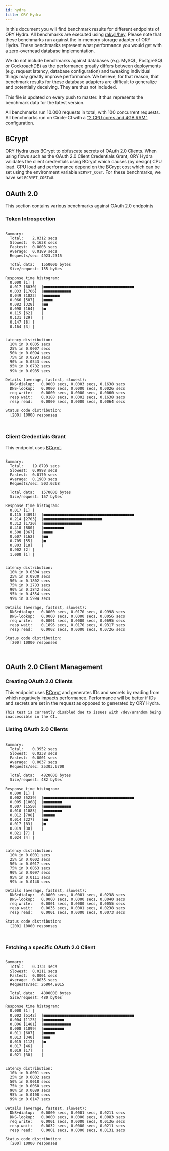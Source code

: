 ```yaml
---
id: hydra
title: ORY Hydra
---
```


In this document you will find benchmark results for different endpoints of ORY
Hydra. All benchmarks are executed using
[rakyll/hey](https://github.com/rakyll/hey). Please note that these benchmarks
run against the in-memory storage adapter of ORY Hydra. These benchmarks
represent what performance you would get with a zero-overhead database
implementation.

We do not include benchmarks against databases (e.g. MySQL, PostgreSQL or
CockroachDB) as the performance greatly differs between deployments (e.g.
request latency, database configuration) and tweaking individual things may
greatly improve performance. We believe, for that reason, that benchmark results
for these database adapters are difficult to generalize and potentially
deceiving. They are thus not included.

This file is updated on every push to master. It thus represents the benchmark
data for the latest version.

All benchmarks run 10.000 requests in total, with 100 concurrent requests. All
benchmarks run on Circle-CI with a
["2 CPU cores and 4GB RAM"](https://support.circleci.com/hc/en-us/articles/360000489307-Why-do-my-tests-take-longer-to-run-on-CircleCI-than-locally-)
configuration.

## BCrypt

ORY Hydra uses BCrypt to obfuscate secrets of OAuth 2.0 Clients. When using
flows such as the OAuth 2.0 Client Credentials Grant, ORY Hydra validates the
client credentials using BCrypt which causes (by design) CPU load. CPU load and
performance depend on the BCrypt cost which can be set using the environment
variable `BCRYPT_COST`. For these benchmarks, we have set `BCRYPT_COST=8`.

## OAuth 2.0

This section contains various benchmarks against OAuth 2.0 endpoints

### Token Introspection

```

Summary:
  Total:	2.0312 secs
  Slowest:	0.1638 secs
  Fastest:	0.0003 secs
  Average:	0.0189 secs
  Requests/sec:	4923.2315

  Total data:	1550000 bytes
  Size/request:	155 bytes

Response time histogram:
  0.000 [1]	|
  0.017 [6030]	|■■■■■■■■■■■■■■■■■■■■■■■■■■■■■■■■■■■■■■■■
  0.033 [1766]	|■■■■■■■■■■■■
  0.049 [1022]	|■■■■■■■
  0.066 [587]	|■■■■
  0.082 [328]	|■■
  0.098 [164]	|■
  0.115 [62]	|
  0.131 [29]	|
  0.147 [8]	|
  0.164 [3]	|


Latency distribution:
  10% in 0.0005 secs
  25% in 0.0007 secs
  50% in 0.0094 secs
  75% in 0.0293 secs
  90% in 0.0543 secs
  95% in 0.0702 secs
  99% in 0.0985 secs

Details (average, fastest, slowest):
  DNS+dialup:	0.0000 secs, 0.0003 secs, 0.1638 secs
  DNS-lookup:	0.0000 secs, 0.0000 secs, 0.0026 secs
  req write:	0.0000 secs, 0.0000 secs, 0.0060 secs
  resp wait:	0.0188 secs, 0.0002 secs, 0.1638 secs
  resp read:	0.0000 secs, 0.0000 secs, 0.0064 secs

Status code distribution:
  [200]	10000 responses



```

### Client Credentials Grant

This endpoint uses [BCrypt](#bcrypt).

```

Summary:
  Total:	19.8793 secs
  Slowest:	0.9998 secs
  Fastest:	0.0170 secs
  Average:	0.1900 secs
  Requests/sec:	503.0368

  Total data:	1570000 bytes
  Size/request:	157 bytes

Response time histogram:
  0.017 [1]	|
  0.115 [4091]	|■■■■■■■■■■■■■■■■■■■■■■■■■■■■■■■■■■■■■■■■
  0.214 [2703]	|■■■■■■■■■■■■■■■■■■■■■■■■■■
  0.312 [1720]	|■■■■■■■■■■■■■■■■■
  0.410 [880]	|■■■■■■■■■
  0.508 [367]	|■■■■
  0.607 [162]	|■■
  0.705 [55]	|■
  0.803 [18]	|
  0.902 [2]	|
  1.000 [1]	|


Latency distribution:
  10% in 0.0304 secs
  25% in 0.0930 secs
  50% in 0.1802 secs
  75% in 0.2783 secs
  90% in 0.3842 secs
  95% in 0.4354 secs
  99% in 0.5994 secs

Details (average, fastest, slowest):
  DNS+dialup:	0.0000 secs, 0.0170 secs, 0.9998 secs
  DNS-lookup:	0.0000 secs, 0.0000 secs, 0.0056 secs
  req write:	0.0001 secs, 0.0000 secs, 0.0695 secs
  resp wait:	0.1896 secs, 0.0170 secs, 0.9317 secs
  resp read:	0.0002 secs, 0.0000 secs, 0.0726 secs

Status code distribution:
  [200]	10000 responses



```

## OAuth 2.0 Client Management

### Creating OAuth 2.0 Clients

This endpoint uses [BCrypt](#bcrypt) and generates IDs and secrets by reading
from which negatively impacts performance. Performance will be better if IDs and
secrets are set in the request as opposed to generated by ORY Hydra.

```
This test is currently disabled due to issues with /dev/urandom being inaccessible in the CI.
```

### Listing OAuth 2.0 Clients

```

Summary:
  Total:	0.3952 secs
  Slowest:	0.0238 secs
  Fastest:	0.0001 secs
  Average:	0.0037 secs
  Requests/sec:	25303.6700

  Total data:	4820000 bytes
  Size/request:	482 bytes

Response time histogram:
  0.000 [1]	|
  0.002 [5239]	|■■■■■■■■■■■■■■■■■■■■■■■■■■■■■■■■■■■■■■■■
  0.005 [1068]	|■■■■■■■■
  0.007 [1550]	|■■■■■■■■■■■■
  0.010 [1083]	|■■■■■■■■
  0.012 [708]	|■■■■■
  0.014 [227]	|■■
  0.017 [83]	|■
  0.019 [30]	|
  0.021 [7]	|
  0.024 [4]	|


Latency distribution:
  10% in 0.0001 secs
  25% in 0.0002 secs
  50% in 0.0017 secs
  75% in 0.0063 secs
  90% in 0.0097 secs
  95% in 0.0111 secs
  99% in 0.0148 secs

Details (average, fastest, slowest):
  DNS+dialup:	0.0000 secs, 0.0001 secs, 0.0238 secs
  DNS-lookup:	0.0000 secs, 0.0000 secs, 0.0040 secs
  req write:	0.0001 secs, 0.0000 secs, 0.0055 secs
  resp wait:	0.0035 secs, 0.0001 secs, 0.0238 secs
  resp read:	0.0001 secs, 0.0000 secs, 0.0073 secs

Status code distribution:
  [200]	10000 responses



```

### Fetching a specific OAuth 2.0 Client

```

Summary:
  Total:	0.3731 secs
  Slowest:	0.0211 secs
  Fastest:	0.0001 secs
  Average:	0.0035 secs
  Requests/sec:	26804.9015

  Total data:	4800000 bytes
  Size/request:	480 bytes

Response time histogram:
  0.000 [1]	|
  0.002 [5142]	|■■■■■■■■■■■■■■■■■■■■■■■■■■■■■■■■■■■■■■■■
  0.004 [1125]	|■■■■■■■■■
  0.006 [1481]	|■■■■■■■■■■■■
  0.008 [1099]	|■■■■■■■■■
  0.011 [607]	|■■■■■
  0.013 [340]	|■■■
  0.015 [112]	|■
  0.017 [46]	|
  0.019 [17]	|
  0.021 [30]	|


Latency distribution:
  10% in 0.0001 secs
  25% in 0.0002 secs
  50% in 0.0018 secs
  75% in 0.0060 secs
  90% in 0.0089 secs
  95% in 0.0108 secs
  99% in 0.0147 secs

Details (average, fastest, slowest):
  DNS+dialup:	0.0000 secs, 0.0001 secs, 0.0211 secs
  DNS-lookup:	0.0000 secs, 0.0000 secs, 0.0083 secs
  req write:	0.0001 secs, 0.0000 secs, 0.0136 secs
  resp wait:	0.0032 secs, 0.0000 secs, 0.0211 secs
  resp read:	0.0001 secs, 0.0000 secs, 0.0131 secs

Status code distribution:
  [200]	10000 responses



```
